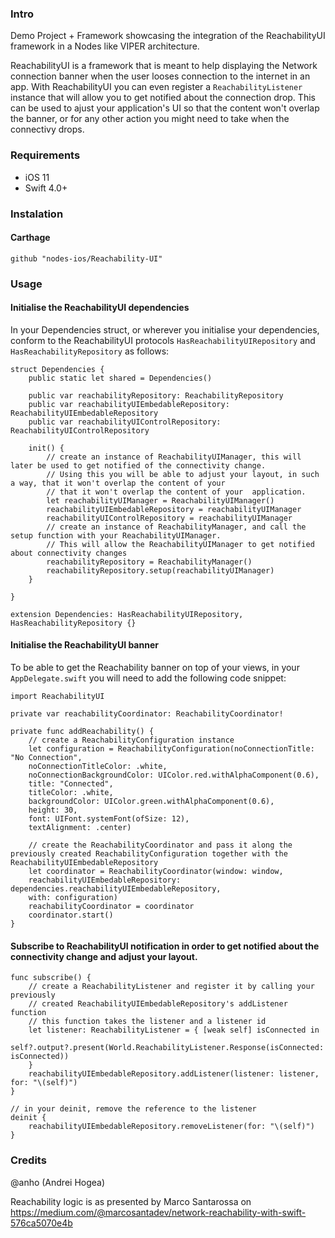 ### Intro

Demo Project + Framework showcasing the integration of the ReachabilityUI framework in a Nodes like VIPER architecture.

ReachabilityUI is a framework that is meant to help displaying the Network connection banner when the user looses connection to the internet in an app.
With ReachabilityUI you can even register a `ReachabilityListener` instance that will allow you to get notified about the connection drop. This can be used to ajust your application's UI so that the content won't overlap the banner, or for any other action you might need to take when the connectivy drops.

### Requirements

- iOS 11
- Swift 4.0+

### Instalation 

#### Carthage 

`github "nodes-ios/Reachability-UI"`

### Usage 

#### Initialise the ReachabilityUI dependencies

In your Dependencies struct, or wherever you initialise your dependencies, conform to the ReachabilityUI protocols `HasReachabilityUIRepository` and `HasReachabilityRepository` as follows: 

```
struct Dependencies {
    public static let shared = Dependencies()

    public var reachabilityRepository: ReachabilityRepository
    public var reachabilityUIEmbedableRepository: ReachabilityUIEmbedableRepository
    public var reachabilityUIControlRepository: ReachabilityUIControlRepository

    init() {
        // create an instance of ReachabilityUIManager, this will later be used to get notified of the connectivity change.    
        // Using this you will be able to adjust your layout, in such a way, that it won't overlap the content of your 
        // that it won't overlap the content of your  application.
        let reachabilityUIManager = ReachabilityUIManager()
        reachabilityUIEmbedableRepository = reachabilityUIManager
        reachabilityUIControlRepository = reachabilityUIManager
        // create an instance of ReachabilityManager, and call the setup function with your ReachabilityUIManager.
        // This will allow the ReachabilityUIManager to get notified about connectivity changes
        reachabilityRepository = ReachabilityManager()
        reachabilityRepository.setup(reachabilityUIManager)
    }

}

extension Dependencies: HasReachabilityUIRepository, HasReachabilityRepository {}
```

#### Initialise the ReachabilityUI banner 

To be able to get the Reachability banner on top of your views, in your `AppDelegate.swift` you will need to add the following code snippet: 

```
import ReachabilityUI

private var reachabilityCoordinator: ReachabilityCoordinator!

private func addReachability() {
    // create a ReachabilityConfiguration instance  
    let configuration = ReachabilityConfiguration(noConnectionTitle: "No Connection",
    noConnectionTitleColor: .white,
    noConnectionBackgroundColor: UIColor.red.withAlphaComponent(0.6),
    title: "Connected",
    titleColor: .white,
    backgroundColor: UIColor.green.withAlphaComponent(0.6),
    height: 30,
    font: UIFont.systemFont(ofSize: 12),
    textAlignment: .center)
    
    // create the ReachabilityCoordinator and pass it along the previously created ReachabilityConfiguration together with the ReachabilityUIEmbedableRepository
    let coordinator = ReachabilityCoordinator(window: window,
    reachabilityUIEmbedableRepository: dependencies.reachabilityUIEmbedableRepository,
    with: configuration)
    reachabilityCoordinator = coordinator
    coordinator.start()
}
```

#### Subscribe to ReachabilityUI notification in order to get notified about the connectivity change and adjust your layout. 

```
func subscribe() {
    // create a ReachabilityListener and register it by calling your previously
    // created ReachabilityUIEmbedableRepository's addListener function 
    // this function takes the listener and a listener id
    let listener: ReachabilityListener = { [weak self] isConnected in
    self?.output?.present(World.ReachabilityListener.Response(isConnected: isConnected))
    }
    reachabilityUIEmbedableRepository.addListener(listener: listener, for: "\(self)")
}

// in your deinit, remove the reference to the listener
deinit {
    reachabilityUIEmbedableRepository.removeListener(for: "\(self)")
}
```


### Credits

@anho (Andrei Hogea)

Reachability logic is as presented by Marco Santarossa on https://medium.com/@marcosantadev/network-reachability-with-swift-576ca5070e4b
